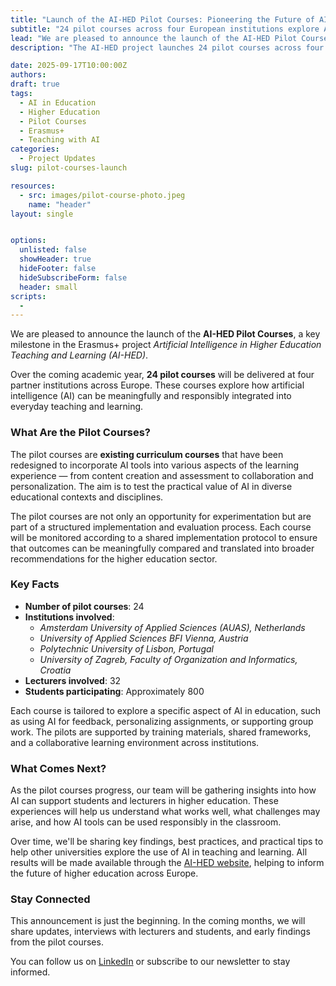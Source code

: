 ```yaml
---
title: "Launch of the AI-HED Pilot Courses: Pioneering the Future of AI in Higher Education"
subtitle: "24 pilot courses across four European institutions explore AI integration in teaching and learning"
lead: "We are pleased to announce the launch of the AI-HED Pilot Courses, a key milestone in the Erasmus+ project Artificial Intelligence in Higher Education Teaching and Learning (AI-HED)."
description: "The AI-HED project launches 24 pilot courses across four partner institutions in Europe, involving 32 lecturers and approximately 800 students to explore responsible AI integration in higher education."

date: 2025-09-17T10:00:00Z
authors:
draft: true
tags:
  - AI in Education
  - Higher Education
  - Pilot Courses
  - Erasmus+
  - Teaching with AI
categories:
  - Project Updates
slug: pilot-courses-launch

resources:
  - src: images/pilot-course-photo.jpeg
    name: "header"
layout: single 


options:
  unlisted: false
  showHeader: true
  hideFooter: false
  hideSubscribeForm: false
  header: small
scripts:
  -
---
```


We are pleased to announce the launch of the **AI-HED Pilot Courses**, a key milestone in the Erasmus+ project *Artificial Intelligence in Higher Education Teaching and Learning (AI-HED)*.

Over the coming academic year, **24 pilot courses** will be delivered at four partner institutions across Europe. These courses explore how artificial intelligence (AI) can be meaningfully and responsibly integrated into everyday teaching and learning.

### What Are the Pilot Courses?

The pilot courses are **existing curriculum courses** that have been redesigned to incorporate AI tools into various aspects of the learning experience — from content creation and assessment to collaboration and personalization. The aim is to test the practical value of AI in diverse educational contexts and disciplines.

The pilot courses are not only an opportunity for experimentation but are part of a structured implementation and evaluation process. Each course will be monitored according to a shared implementation protocol to ensure that outcomes can be meaningfully compared and translated into broader recommendations for the higher education sector.

### Key Facts

- **Number of pilot courses**: 24
- **Institutions involved**:
  - *Amsterdam University of Applied Sciences (AUAS), Netherlands*
  - *University of Applied Sciences BFI Vienna, Austria*
  - *Polytechnic University of Lisbon, Portugal*
  - *University of Zagreb, Faculty of Organization and Informatics, Croatia*
- **Lecturers involved**: 32
- **Students participating**: Approximately 800

Each course is tailored to explore a specific aspect of AI in education, such as using AI for feedback, personalizing assignments, or supporting group work. The pilots are supported by training materials, shared frameworks, and a collaborative learning environment across institutions.

### What Comes Next?

As the pilot courses progress, our team will be gathering insights into how AI can support students and lecturers in higher education. These experiences will help us understand what works well, what challenges may arise, and how AI tools can be used responsibly in the classroom.

Over time, we'll be sharing key findings, best practices, and practical tips to help other universities explore the use of AI in teaching and learning. All results will be made available through the [AI-HED website](https://ai-hed.eu), helping to inform the future of higher education across Europe.

### Stay Connected

This announcement is just the beginning. In the coming months, we will share updates, interviews with lecturers and students, and early findings from the pilot courses.

You can follow us on [LinkedIn](https://linkedin.com/company/ai-hed/) or subscribe to our newsletter to stay informed.